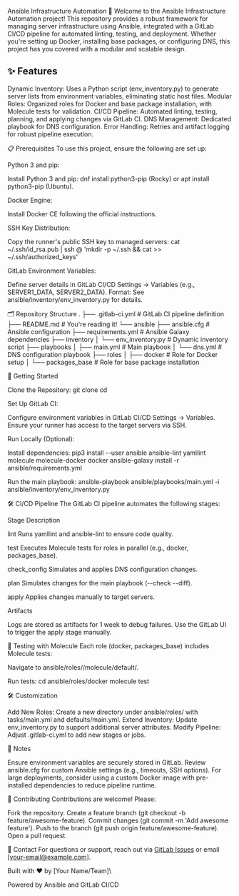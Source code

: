 Ansible Infrastructure Automation 🚀
Welcome to the Ansible Infrastructure Automation project! This repository provides a robust framework for managing server infrastructure using Ansible, integrated with a GitLab CI/CD pipeline for automated linting, testing, and deployment. Whether you're setting up Docker, installing base packages, or configuring DNS, this project has you covered with a modular and scalable design.
## ✨ Features

Dynamic Inventory: Uses a Python script (env_inventory.py) to generate server lists from environment variables, eliminating static host files.
Modular Roles: Organized roles for Docker and base package installation, with Molecule tests for validation.
CI/CD Pipeline: Automated linting, testing, planning, and applying changes via GitLab CI.
DNS Management: Dedicated playbook for DNS configuration.
Error Handling: Retries and artifact logging for robust pipeline execution.

📋 Prerequisites
To use this project, ensure the following are set up:

Python 3 and pip:

Install Python 3 and pip: dnf install python3-pip (Rocky) or apt install python3-pip (Ubuntu).


Docker Engine:

Install Docker CE following the official instructions.


SSH Key Distribution:

Copy the runner's public SSH key to managed servers:
cat ~/.ssh/id_rsa.pub | ssh <user>@<server> 'mkdir -p ~/.ssh && cat >> ~/.ssh/authorized_keys'




GitLab Environment Variables:

Define server details in GitLab CI/CD Settings → Variables (e.g., SERVER1_DATA, SERVER2_DATA).
Format: See ansible/inventory/env_inventory.py for details.



🗂️ Repository Structure
.
├── .gitlab-ci.yml                  # GitLab CI pipeline definition
├── README.md                      # You're reading it!
└── ansible
    ├── ansible.cfg                 # Ansible configuration
    ├── requirements.yml            # Ansible Galaxy dependencies
    ├── inventory
    │   └── env_inventory.py       # Dynamic inventory script
    ├── playbooks
    │   ├── main.yml               # Main playbook
    │   └── dns.yml                # DNS configuration playbook
    ├── roles
    │   ├── docker                 # Role for Docker setup
    │   └── packages_base          # Role for base package installation

🚀 Getting Started

Clone the Repository:
git clone <repository-url>
cd <repository-name>


Set Up GitLab CI:

Configure environment variables in GitLab CI/CD Settings → Variables.
Ensure your runner has access to the target servers via SSH.


Run Locally (Optional):

Install dependencies:
pip3 install --user ansible ansible-lint yamllint molecule molecule-docker docker
ansible-galaxy install -r ansible/requirements.yml


Run the main playbook:
ansible-playbook ansible/playbooks/main.yml -i ansible/inventory/env_inventory.py





🛠️ CI/CD Pipeline
The GitLab CI pipeline automates the following stages:



Stage
Description



lint
Runs yamllint and ansible-lint to ensure code quality.


test
Executes Molecule tests for roles in parallel (e.g., docker, packages_base).


check_config
Simulates and applies DNS configuration changes.


plan
Simulates changes for the main playbook (--check --diff).


apply
Applies changes manually to target servers.


Artifacts

Logs are stored as artifacts for 1 week to debug failures.
Use the GitLab UI to trigger the apply stage manually.

🧪 Testing with Molecule
Each role (docker, packages_base) includes Molecule tests:

Navigate to ansible/roles/<role>/molecule/default/.

Run tests:
cd ansible/roles/docker
molecule test



🛠️ Customization

Add New Roles: Create a new directory under ansible/roles/ with tasks/main.yml and defaults/main.yml.
Extend Inventory: Update env_inventory.py to support additional server attributes.
Modify Pipeline: Adjust .gitlab-ci.yml to add new stages or jobs.

📝 Notes

Ensure environment variables are securely stored in GitLab.
Review ansible.cfg for custom Ansible settings (e.g., timeouts, SSH options).
For large deployments, consider using a custom Docker image with pre-installed dependencies to reduce pipeline runtime.

🤝 Contributing
Contributions are welcome! Please:

Fork the repository.
Create a feature branch (git checkout -b feature/awesome-feature).
Commit changes (git commit -m 'Add awesome feature').
Push to the branch (git push origin feature/awesome-feature).
Open a pull request.

📧 Contact
For questions or support, reach out via [GitLab Issues](/issues) or email [your-email@example.com].

Built with ❤️ by [Your Name/Team]\

Powered by Ansible and GitLab CI/CD

